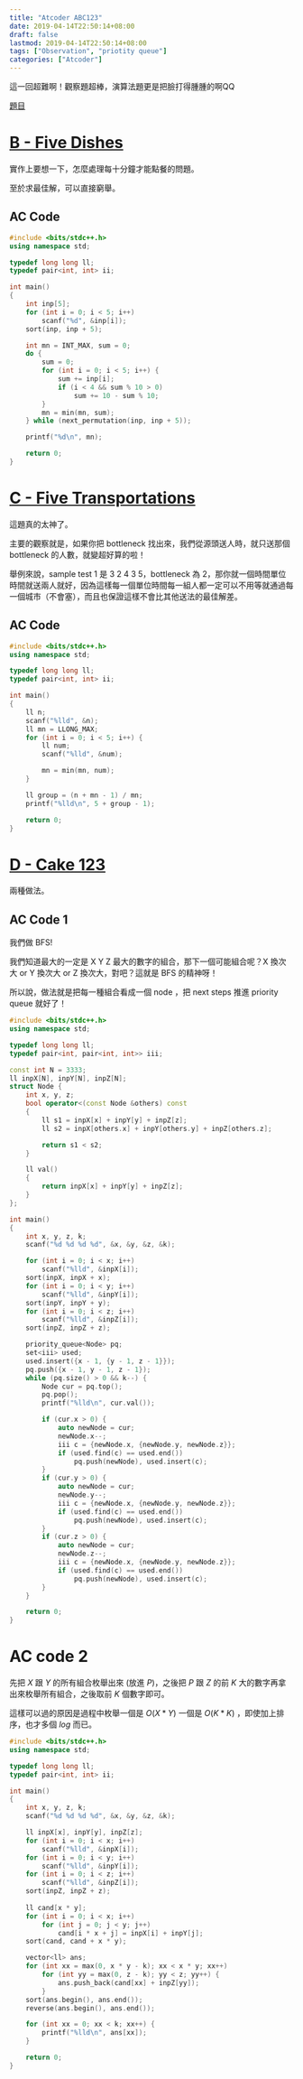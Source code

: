 ```yaml
---
title: "Atcoder ABC123"
date: 2019-04-14T22:50:14+08:00
draft: false
lastmod: 2019-04-14T22:50:14+08:00
tags: ["Observation", "priotity queue"]
categories: ["Atcoder"]
---
```


這一回超難啊！觀察題超棒，演算法題更是把臉打得腫腫的啊QQ

[題目](https://atcoder.jp/contests/abc123/tasks)

<!--more-->

# [B - Five Dishes](https://atcoder.jp/contests/abc123/tasks/abc123_b)

實作上要想一下，怎麼處理每十分鐘才能點餐的問題。

至於求最佳解，可以直接窮舉。

## AC Code

```c++
#include <bits/stdc++.h>
using namespace std;

typedef long long ll;
typedef pair<int, int> ii;

int main()
{
    int inp[5];
    for (int i = 0; i < 5; i++)
        scanf("%d", &inp[i]);
    sort(inp, inp + 5);

    int mn = INT_MAX, sum = 0;
    do {
        sum = 0;
        for (int i = 0; i < 5; i++) {
            sum += inp[i];
            if (i < 4 && sum % 10 > 0)
                sum += 10 - sum % 10;
        }
        mn = min(mn, sum);
    } while (next_permutation(inp, inp + 5));

    printf("%d\n", mn);

    return 0;
}

```

# [C - Five Transportations](https://atcoder.jp/contests/abc123/tasks/abc123_c)

這題真的太神了。

主要的觀察就是，如果你把 bottleneck 找出來，我們從源頭送人時，就只送那個 bottleneck 的人數，就變超好算的啦！

舉例來說，sample test 1 是 $3\ 2\ 4\ 3\ 5$，bottleneck 為 2，那你就一個時間單位時間就送兩人就好，因為這樣每一個單位時間每一組人都一定可以不用等就通過每一個城市（不會塞），而且也保證這樣不會比其他送法的最佳解差。

## AC Code

```c++
#include <bits/stdc++.h>
using namespace std;

typedef long long ll;
typedef pair<int, int> ii;

int main()
{
    ll n;
    scanf("%lld", &n);
    ll mn = LLONG_MAX;
    for (int i = 0; i < 5; i++) {
        ll num;
        scanf("%lld", &num);

        mn = min(mn, num);
    }

    ll group = (n + mn - 1) / mn;
    printf("%lld\n", 5 + group - 1);

    return 0;
}

```

# [D - Cake 123](https://atcoder.jp/contests/abc123/tasks/abc123_d)

兩種做法。

## AC Code 1

我們做 BFS!

我們知道最大的一定是 X Y Z 最大的數字的組合，那下一個可能組合呢？X 換次大 or Y 換次大 or Z 換次大，對吧？這就是 BFS 的精神呀！

所以說，做法就是把每一種組合看成一個 node ，把 next steps 推進 priority queue 就好了！

```c++
#include <bits/stdc++.h>
using namespace std;

typedef long long ll;
typedef pair<int, pair<int, int>> iii;

const int N = 3333;
ll inpX[N], inpY[N], inpZ[N];
struct Node {
    int x, y, z;
    bool operator<(const Node &others) const
    {
        ll s1 = inpX[x] + inpY[y] + inpZ[z];
        ll s2 = inpX[others.x] + inpY[others.y] + inpZ[others.z];

        return s1 < s2;
    }

    ll val()
    {
        return inpX[x] + inpY[y] + inpZ[z];
    }
};

int main()
{
    int x, y, z, k;
    scanf("%d %d %d %d", &x, &y, &z, &k);

    for (int i = 0; i < x; i++)
        scanf("%lld", &inpX[i]);
    sort(inpX, inpX + x);
    for (int i = 0; i < y; i++)
        scanf("%lld", &inpY[i]);
    sort(inpY, inpY + y);
    for (int i = 0; i < z; i++)
        scanf("%lld", &inpZ[i]);
    sort(inpZ, inpZ + z);

    priority_queue<Node> pq;
    set<iii> used;
    used.insert({x - 1, {y - 1, z - 1}});
    pq.push({x - 1, y - 1, z - 1});
    while (pq.size() > 0 && k--) {
        Node cur = pq.top();
        pq.pop();
        printf("%lld\n", cur.val());

        if (cur.x > 0) {
            auto newNode = cur;
            newNode.x--;
            iii c = {newNode.x, {newNode.y, newNode.z}};
            if (used.find(c) == used.end())
                pq.push(newNode), used.insert(c);
        }
        if (cur.y > 0) {
            auto newNode = cur;
            newNode.y--;
            iii c = {newNode.x, {newNode.y, newNode.z}};
            if (used.find(c) == used.end())
                pq.push(newNode), used.insert(c);
        }
        if (cur.z > 0) {
            auto newNode = cur;
            newNode.z--;
            iii c = {newNode.x, {newNode.y, newNode.z}};
            if (used.find(c) == used.end())
                pq.push(newNode), used.insert(c);
        }
    }

    return 0;
}

```

# AC code 2

先把 $X$ 跟 $Y$ 的所有組合枚舉出來 (放進 $P$)，之後把 $P$ 跟 $Z$ 的前 $K$ 大的數字再拿出來枚舉所有組合，之後取前 $K$ 個數字即可。

這樣可以過的原因是過程中枚舉一個是 $O(X * Y)$ 一個是 $O(K * K)$ ，即使加上排序，也才多個 $log$ 而已。

```c++
#include <bits/stdc++.h>
using namespace std;

typedef long long ll;
typedef pair<int, int> ii;

int main()
{
    int x, y, z, k;
    scanf("%d %d %d %d", &x, &y, &z, &k);

    ll inpX[x], inpY[y], inpZ[z];
    for (int i = 0; i < x; i++)
        scanf("%lld", &inpX[i]);
    for (int i = 0; i < y; i++)
        scanf("%lld", &inpY[i]);
    for (int i = 0; i < z; i++)
        scanf("%lld", &inpZ[i]);
    sort(inpZ, inpZ + z);
	
    ll cand[x * y];
    for (int i = 0; i < x; i++)
        for (int j = 0; j < y; j++)
            cand[i * x + j] = inpX[i] + inpY[j];
    sort(cand, cand + x * y); 

    vector<ll> ans;
    for (int xx = max(0, x * y - k); xx < x * y; xx++)
        for (int yy = max(0, z - k); yy < z; yy++) {
            ans.push_back(cand[xx] + inpZ[yy]);
        }
    sort(ans.begin(), ans.end());
    reverse(ans.begin(), ans.end());

    for (int xx = 0; xx < k; xx++) {
        printf("%lld\n", ans[xx]);
    }

    return 0;
}

```
